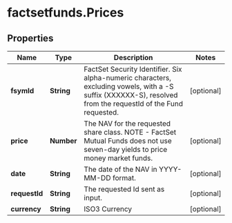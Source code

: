 # factsetfunds.Prices

## Properties

Name | Type | Description | Notes
------------ | ------------- | ------------- | -------------
**fsymId** | **String** | FactSet Security Identifier. Six alpha-numeric characters, excluding vowels, with a -S suffix (XXXXXX-S), resolved from the requestId of the Fund requested. | [optional] 
**price** | **Number** | The NAV for the requested share class. NOTE - FactSet Mutual Funds does not use seven-day yields to price money market funds. | [optional] 
**date** | **String** | The date of the NAV in YYYY-MM-DD format. | [optional] 
**requestId** | **String** | The requested Id sent as input. | [optional] 
**currency** | **String** | ISO3 Currency | [optional] 


